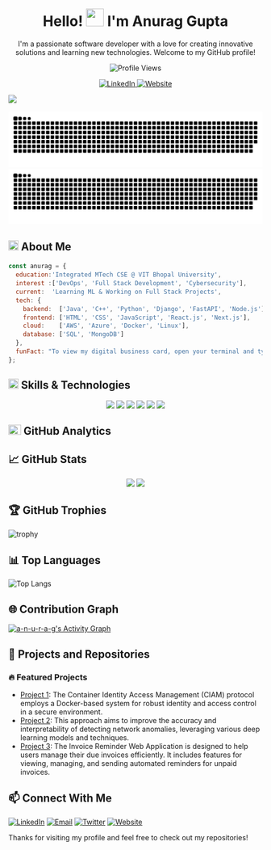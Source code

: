 <div align="center">

  <h1>Hello! <img src="https://media.giphy.com/media/hvRJCLFzcasrR4ia7z/giphy.gif" width="35px" height="35px"> I'm Anurag Gupta</h1>

  I'm a passionate software developer with a love for creating innovative solutions and learning new technologies. Welcome to my GitHub profile!

   ![Profile Views](https://komarev.com/ghpvc/?username=a-n-u-r-a-g&color=blue)
  
  <a href="https://www.linkedin.com/in/anuraggupta77/">
    <img src="https://img.shields.io/badge/LinkedIn-%230A66C2.svg?style=for-the-badge&logo=linkedin&logoColor=white" alt="LinkedIn">
  </a>
  <a href="https://a-n-u-r-a-g.netlify.app/">
    <img src="https://img.shields.io/badge/Website-%23171717.svg?style=for-the-badge&logo=google-chrome&logoColor=white" alt="Website">
  </a>
  
</div>


![](https://raw.githubusercontent.com/a-n-u-r-a-g/output/github-contribution-grid-snake.svg)

 
![github contribution grid snake animation](https://raw.githubusercontent.com/platane/platane/output/github-contribution-grid-snake-dark.svg#gh-dark-mode-only)![github contribution grid snake animation](https://raw.githubusercontent.com/platane/platane/output/github-contribution-grid-snake.svg#gh-light-mode-only)
 

<h2 align="left">
  <img src="https://media2.giphy.com/media/QssGEmpkyEOhBCb7e1/giphy.gif?cid=ecf05e47a0n3gi1bfqntqmob8g9aid1oyj2wr3ds3mg700bl&rid=giphy.gif" width="20px" height="20px"> 
  About Me 
</h2>

```js
const anurag = {
  education:'Integrated MTech CSE @ VIT Bhopal University',
  interest :['DevOps', 'Full Stack Development', 'Cybersecurity'],
  current:  'Learning ML & Working on Full Stack Projects',
  tech: {
    backend:  ['Java', 'C++', 'Python', 'Django', 'FastAPI', 'Node.js'],
    frontend: ['HTML', 'CSS', 'JavaScript', 'React.js', 'Next.js'],
    cloud:    ['AWS', 'Azure', 'Docker', 'Linux'],
    database: ['SQL', 'MongoDB']
  },
  funFact: "To view my digital business card, open your terminal and type: 'npx anuraggupta' ✨",
};
```

<h2 align="left">
  <img src="https://media2.giphy.com/media/QssGEmpkyEOhBCb7e1/giphy.gif?cid=ecf05e47a0n3gi1bfqntqmob8g9aid1oyj2wr3ds3mg700bl&rid=giphy.gif" width="20px" height="20px">
  Skills & Technologies
</h2>

<div align="center">
  <img src="https://skillicons.dev/icons?i=java,python,js,html,css" />
  <img src="https://skillicons.dev/icons?i=react,next,threejs,tailwind,nodejs,express" />
  <img src="https://skillicons.dev/icons?i=aws,azure,docker,github,linux" />
  <img src="https://skillicons.dev/icons?i=flask,django,fastapi,postgresql,mysql,mongodb" />
  <img src="https://skillicons.dev/icons?i=tensorflow,pytorch,opencv" />
  <img src="https://skillicons.dev/icons?i=arduino,bash,discordjs,githubactions" />
</div>

<h2 align="left">
  <img src="https://media.giphy.com/media/iY8CRBdQXODJSCERIr/giphy.gif" width="25px" height="20px">
  GitHub Analytics
</h2>


## 📈 GitHub Stats

<div align="center">
  <img height="180em" src="https://github-readme-stats.vercel.app/api?username=a-n-u-r-a-g&show_icons=true&theme=radical&count_private=true" />
  <img height="180em" src="https://github-readme-streak-stats.herokuapp.com/?user=a-n-u-r-a-g&theme=radical" />
</div>

## 🏆 GitHub Trophies

![trophy](https://github-profile-trophy.vercel.app/?username=a-n-u-r-a-g&theme=onedark&row=1&column=6)

## 📊 Top Languages

![Top Langs](https://github-readme-stats.vercel.app/api/top-langs/?username=a-n-u-r-a-g&layout=compact&theme=radical&langs_count=8)

  ## 🌐 Contribution Graph

<a href="https://github.com/a-n-u-r-a-g/github-readme-activity-graph"><img alt="a-n-u-r-a-g's Activity Graph" src="https://github-readme-activity-graph.vercel.app/graph/?username=a-n-u-r-a-g&bg_color=1F222E&color=F8D866&line=F85D7F&point=FFFFFF&hide_border=true" /></a>

## 🎯 Projects and Repositories

### 🔥 Featured Projects
- [Project 1](https://github.com/a-n-u-r-a-g/CIAM): The Container Identity Access Management (CIAM) protocol employs a Docker-based system for robust identity and access control in a secure environment.
- [Project 2](https://github.com/a-n-u-r-a-g/Hybrid-Ensemble-Learning): This approach aims to improve the accuracy and interpretability of detecting network anomalies, leveraging various deep learning models and techniques.
- [Project 3](https://github.com/a-n-u-r-a-g/Invoice-Mate): The Invoice Reminder Web Application is designed to help users manage their due invoices efficiently. It includes features for viewing, managing, and sending automated reminders for unpaid invoices.

## 📫 Connect With Me

[![LinkedIn](https://img.shields.io/badge/-LinkedIn-0077B5?style=flat&logo=linkedin&logoColor=white)](https://www.linkedin.com/in/anuraggupta77/)
[![Email](https://img.shields.io/badge/-Email-D14836?style=flat&logo=gmail&logoColor=white)](mailto:anuraggupt9406@gmail.com)
[![Twitter](https://img.shields.io/badge/-Twitter-1DA1F2?style=flat&logo=twitter&logoColor=white)](https://x.com/AnuragG05560767)
[![Website](https://img.shields.io/badge/-Website-000000?style=flat&logo=google-chrome&logoColor=white)](https://a-n-u-r-a-g.netlify.app/)

 

Thanks for visiting my profile and feel free to check out my repositories!
